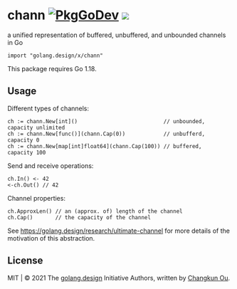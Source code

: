 # chann [![PkgGoDev](https://pkg.go.dev/badge/golang.design/x/chann)](https://pkg.go.dev/golang.design/x/chann) ![](https://changkun.de/urlstat?mode=github&repo=golang-design/chann)

a unified representation of buffered, unbuffered, and unbounded channels in Go

```
import "golang.design/x/chann"
```

This package requires Go 1.18.

## Usage

Different types of channels:

```
ch := chann.New[int]()                           // unbounded, capacity unlimited
ch := chann.New[func()](chann.Cap(0))            // unbufferd, capacity 0
ch := chann.New[map[int]float64](chann.Cap(100)) // buffered,  capacity 100
```

Send and receive operations:

```
ch.In() <- 42
<-ch.Out() // 42
```

Channel properties:

```
ch.ApproxLen() // an (approx. of) length of the channel
ch.Cap()       // the capacity of the channel
```

See https://golang.design/research/ultimate-channel for more details of
the motivation of this abstraction.

## License


MIT | &copy; 2021 The [golang.design](https://golang.design) Initiative Authors, written by [Changkun Ou](https://changkun.de).
